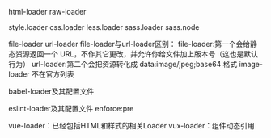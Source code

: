 html-loader
raw-loader


style.loader
css.loader
less.loader
sass.loader sass.node


file-loader
url-loader
file-loader与url-loader区别：
    file-loader:第一个会给静态资源返回一个 URL，不作其它更改，并允许你给文件加上版本号（这也是默认行为）
    url-loader:第二个会把资源转化成 data:image/jpeg;base64 格式
image-loader 不在官方列表


babel-loader及其配置文件


eslint-loader及其配置文件
enforce:pre


vue-loader：已经包括HTML和样式的相关Loader
vux-loader：组件动态引用

